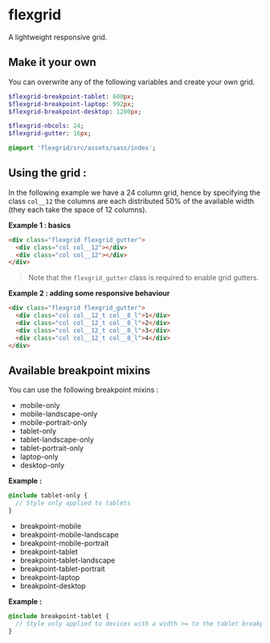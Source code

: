 # flexgrid
A lightweight responsive grid.

## Make it your own

You can overwrite any of the following variables and create your own grid.

```sass
$flexgrid-breakpoint-tablet: 600px;
$flexgrid-breakpoint-laptop: 992px;
$flexgrid-breakpoint-desktop: 1200px;

$flexgrid-nbcols: 24;
$flexgrid-gutter: 16px;

@import 'flexgrid/src/assets/sass/index';
```

## Using the grid :

In the following example we have a 24 column grid, hence by specifying the class `col__12` the columns are each distributed 50% of the available width (they each take the space of 12 columns).

**Example 1 : basics**
```html
<div class="flexgrid flexgrid_gutter">
  <div class="col col__12"></div>
  <div class="col col__12"></div>
</div>
 ```
  
 > Note that the `flexgrid_gutter` class is required to enable grid gutters.

**Example 2 : adding some responsive behaviour**

```html
<div class="flexgrid flexgrid_gutter">
  <div class="col col__12_t col__8_l">1</div>
  <div class="col col__12_t col__8_l">2</div>
  <div class="col col__12_t col__8_l">3</div>
  <div class="col col__12_t col__8_l">4</div>
</div>
 ```

## Available breakpoint mixins

You can use the following breakpoint mixins :

- mobile-only
- mobile-landscape-only
- mobile-portrait-only
- tablet-only
- tablet-landscape-only
- tablet-portrait-only
- laptop-only
- desktop-only

**Example :**
```sass
@include tablet-only {
  // Style only applied to tablets
}
```

- breakpoint-mobile
- breakpoint-mobile-landscape
- breakpoint-mobile-portrait
- breakpoint-tablet
- breakpoint-tablet-landscape
- breakpoint-tablet-portrait
- breakpoint-laptop
- breakpoint-desktop

**Example :**
```sass
@include breakpoint-tablet {
  // Style only applied to devices with a width >= to the tablet breakpoint
}
```
